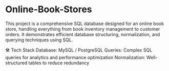 # Online-Book-Stores

This project is a comprehensive SQL database designed for an online book store, handling everything from book inventory management to customer orders. It demonstrates efficient database structuring, normalization, and querying techniques using SQL.

🛠 Tech Stack
Database: MySQL / PostgreSQL
Queries: Complex SQL queries for analytics and performance optimization
Normalization: Well-structured tables to reduce redundancy
